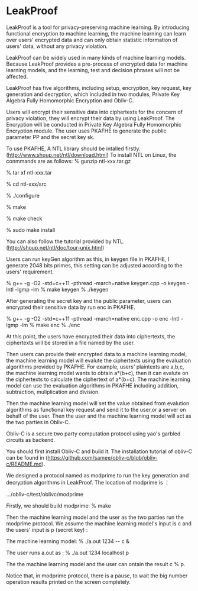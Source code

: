 # LeakProof

LeakProof is a tool for privacy-preserving machine learning. By introducing functional encryption to machine learning, the machine learning can learn over users' encrypted data and can only obtain statistic information of users' data, without any privacy violation. 

LeakProof can be widely used in many kinds of machine learning models. Because LeakProof provides a pre-process of encrypted data for machine learning models, and the learning, test and decision phrases will not be affected.

LeakProof has five algorithms, including setup, encryption, key request, key generation and decryption, which included in two modules, Private Key Algebra Fully Homomorphic Encryption and Obliv-C.

Users will encrypt their sensitive data into ciphertexts for the concern of privacy violation, they will encrypt their data by using LeakProof. The Encryption will be conducted in Private Key Algebra Fully Homomorphic Encryption module. The user uses PKAFHE to generate the public parameter PP and the secret key sk.

To use PKAFHE, A NTL library should be intalled firstly. (http://www.shoup.net/ntl/download.html)
To install NTL on Linux, the conmmands are as follows:
   % gunzip ntl-xxx.tar.gz
   
   % tar xf ntl-xxx.tar
   
   % cd ntl-xxx/src
   
   % ./configure 
   
   % make
   
   % make check
   
   % sudo make install
   
You can also follow the tutorial provided by NTL. (http://shoup.net/ntl/doc/tour-unix.html)

Users can run keyGen algorithm as this, in keygen file in PKAFHE, I generate 2048 bits primes, this setting can be adjusted according to the users' requirement.

   % g++ -g -O2 -std=c++11 -pthread -march=native keygen.cpp -o keygen -lntl -lgmp -lm
   % make keygen
   % ./keygen

After generating the secret key and the public parameter, users can encrypted their sensitive data by run enc in PKAFHE. 

   % g++ -g -O2 -std=c++11 -pthread -march=native enc.cpp -o enc -lntl -lgmp -lm
   % make enc
   % ./enc
  
At this point, the users have encrypted their data into ciphertexts, the ciphertexts will be stored in a file named by the user.
  
Then users can provide their encrypted data to a machine learning model, the machine learning model will evalute the ciphertexts using the evaluation algorithms provided by PKAFHE. For example, users' plaintexts are a,b,c, the machine learning model wants to obtain a*(b+c), then it can evalute on the ciphertexts to calculate the ciphertext of a*(b+c). The machine learning model can use the evaluation algorithms in PKAFHE including addition, subtraction, muliplication and division. 
  
Then the machine learning model will set the value obtained from evalution algorithms as functional key request and send it to the user,or a server on behalf of the user. Then the user and the machine learning model will act as the two parties in Obliv-C. 
  
Obliv-C is a secure two party computation protocol using yao's garbled circuits as backend.
  
You should first install Obliv-C and build it. 
The installation tutorial of obliv-C can be found in (https://github.com/samee/obliv-c/blob/obliv-c/README.md).
  
We designed a protocol named as modprime to run the key generation and decryption algorithms in LeakProof. The location of modprime is ：

  .../obliv-c/test/oblivc/modprime
  
Firstly, we should build modprime:
   % make
   
Then the machine learning model and the user as the two parties run the modprime protocol. We assume the machine learning model's input is c and the users' input is p (secret key) :

The machine learning model:
   % ./a.out 1234 -- c &
   
The user runs a.out as :
   % ./a.out 1234 localhost p
   
   The the machine learning model and the user can ontain the result c % p.
   
   Notice that, in modprime protocol, there is a pause, to wait the big number operation results printed on the screen completely.
   
   
  
  
  
  
  
  
  
  
  
